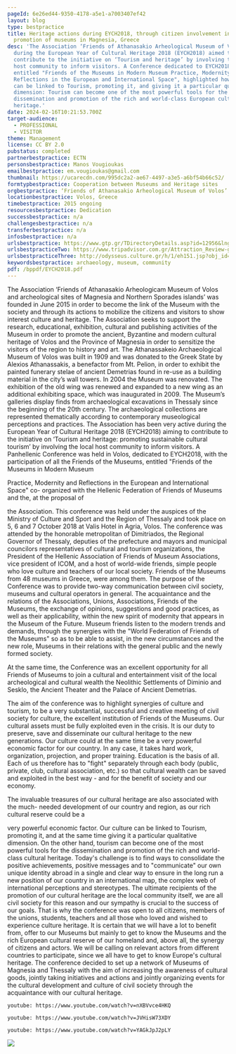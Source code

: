 ```yaml
---
pageId: 6e26ed44-9350-4178-a5e1-a7003407ef42
layout: blog
type: bestpractice
title: Heritage actions during EYCH2018, through citizen involvement in the
  promotion of museums in Magnesia, Greece
desc: 'The Association ‘Friends of Athanasakio Arheological Museum of Volos’
  during the European Year of Cultural Heritage 2018 (EYCH2018) aimed to
  contribute to the initiative on ‘Tourism and heritage’ by involving the local
  host community to inform visitors. A Conference dedicated to EYCH2018,
  entitled "Friends of the Museums in Modern Museum Practice, Modernity and
  Reflections in the European and International Space", highlighted how culture
  can be linked to Tourism, promoting it, and giving it a particular qualitative
  dimension: Tourism can become one of the most powerful tools for the
  dissemination and promotion of the rich and world-class European cultural
  heritage.'
date: 2024-02-16T10:21:53.700Z
target-audience:
  - PROFESSIONAL
  - VISITOR
theme: Management
license: CC BY 2.0
pubstatus: completed
partnerbestpractice: ECTN
personsbestpractice: Manos Vougioukas
emailbestpractice: em.vougioukas@gmail.com
thumbnail: https://ucarecdn.com/995dc2a2-ae67-4497-a3e5-a6bf54b66c52/
formtypbestpractice: Cooperation between Museums and Heritage sites
orgbestpractice: ‘Friends of Athanasakio Arheological Museum of Volos’
locationbestpractice: Volos, Greece
timebestpractice: 2015 ongoing
resourcesbestpractice: Dedication
successbestpractice: n/a
challengesbestpractice: n/a
transferbestpractice: n/a
infosbestpractice: n/a
urlsbestpractice: https://www.gtp.gr/TDirectoryDetails.asp?id=12956&lng=2
urlsbestpracticeTwo: https://www.tripadvisor.com.gr/Attraction_Review-g189507-d5598179-Reviews-Athanasakeion_Archaeological_Museum_of_Volos-Volos_Magnesia_Region_Thessaly.html
urlsbestpracticeThree: http://odysseus.culture.gr/h/1/eh151.jsp?obj_id=3271
keywordsbestpractice: archaeology, museum, community
pdf: /bppdf/EYCH2018.pdf
---
```

The Association ‘Friends of Athanasakio Arheologicam Museum of Volos and archeological
sites of Magnesia and Northern Sporades islands’ was founded in June 2015 in order to
become the link of the Museum with the society and through its actions to mobilize the
citizens and visitors to show interest culture and heritage. The Association seeks to support
the research, educational, exhibition, cultural and publishing activities of the Museum in
order to promote the ancient, Byzantine and modern cultural heritage of Volos and the
Province of Magnesia in order to sensitize the visitors of the region to history and art.
The Athanassakeio Archaeological Museum of Volos was built in 1909 and was donated to
the Greek State by Alexios Athanassakis, a benefactor from Mt. Pelion, in order to exhibit
the painted funerary stelae of ancient Demetrias found in re-use as a building material in
the city’s wall towers. In 2004 the Museum was renovated. The exhibition of the old wing
was renewed and expanded to a new wing as an additional exhibiting space, which was
inaugurated in 2009. The Museum’s galleries display finds from archaeological excavations
in Thessaly since the beginning of the 20th century. The archaeological collections are
represented thematically according to contemporary museological perceptions and
practices.
The Association has been very active during the European Year of Cultural Heritage 2018
(EYCH2018) aiming to contribute to the initiative on ‘Tourism and heritage: promoting
sustainable cultural tourism’ by involving the local host community to inform visitors. A
Panhellenic Conference was held in Volos, dedicated to EYCH2018, with the participation
of all the Friends of the Museums, entitled "Friends of the Museums in Modern Museum

Practice, Modernity and Reflections in the European and International Space" co-
organized with the Hellenic Federation of Friends of Museums and the, at the proposal of

the Association. This conference was held under the auspices of the Ministry of Culture and
Sport and the Region of Thessaly and took place on 5, 6 and 7 October 2018 at Valis Hotel
in Agria, Volos.
The conference was attended by the honorable metropolitan of Dimitriados, the Regional
Governor of Thessaly, deputies of the prefecture and mayors and municipal councilors
representatives of cultural and tourism organizations, the President of the Hellenic
Association of Friends of Museum Associations, vice president of ICOM, and a host of
world-wide friends, simple people who love culture and teachers of our local society.
Friends of the Museums from 48 museums in Greece, were among them. The purpose of
the Conference was to provide two-way communication between civil society, museums
and cultural operators in general.
The acquaintance and the relations of the Associations, Unions, Associations, Friends of the
Museums, the exchange of opinions, suggestions and good practices, as well as their
applicability, within the new spirit of modernity that appears in the Museum of the Future.
Museum friends listen to the modern trends and demands, through the synergies with the
"World Federation of Friends of the Museums" so as to be able to assist, in the new
circumstances and the new role, Museums in their relations with the general public and the
newly formed society.

At the same time, the Conference was an excellent opportunity for all Friends of Museums
to join a cultural and entertainment visit of the local archeological and cultural wealth the Neolithic Settlements of Diminio and Sesklo, the Ancient Theater and the Palace of Ancient
Demetrias.

The aim of the conference was to highlight synergies of culture and tourism, to be a very
substantial, successful and creative meeting of civil society for culture, the excellent
institution of Friends of the Museums. Our cultural assets must be fully exploited even in the
crisis. It is our duty to preserve, save and disseminate our cultural heritage to the new
generations. Our culture could at the same time be a very powerful economic factor for
our country. In any case, it takes hard work, organization, projection, and proper training.
Education is the basis of all. Each of us therefore has to "fight" separately through each
body (public, private, club, cultural association, etc.) so that cultural wealth can be saved
and exploited in the best way - and for the benefit of society and our economy.

The invaluable treasures of our cultural heritage are also associated with the much-
needed development of our country and region, as our rich cultural reserve could be a

very powerful economic factor. Our culture can be linked to Tourism, promoting it, and at
the same time giving it a particular qualitative dimension. On the other hand, tourism can
become one of the most powerful tools for the dissemination and promotion of the rich and
world-class cultural heritage. Today's challenge is to find ways to consolidate the positive
achievements, positive messages and to "communicate" our own unique identity abroad
in a single and clear way to ensure in the long run a new position of our country in an
international map, the complex web of international perceptions and stereotypes. The
ultimate recipients of the promotion of our cultural heritage are the local community itself,
we are all civil society for this reason and our sympathy is crucial to the success of our
goals.
That is why the conference was open to all citizens, members of the unions, students,
teachers and all those who loved and wished to experience culture heritage.
It is certain that we will have a lot to benefit from, offer to our Museums but mainly to get to
know the Museums and the rich European cultural reserve of our homeland and, above
all, the synergy of citizens and actors. We will be calling on relevant actors from different
countries to participate, since we all have to get to know Europe's cultural heritage.
The conference decided to set up a network of Museums of Magnesia and Thessaly with
the aim of increasing the awareness of cultural goods, jointly taking initiatives and actions
and jointly organizing events for the cultural development and culture of civil society
through the acquaintance with our cultural heritage.

`youtube: https://www.youtube.com/watch?v=nXBVvce4HKQ`

`youtube: https://www.youtube.com/watch?v=JVHisW73XDY`

`youtube: https://www.youtube.com/watch?v=YAGkJpJ2pLY`

![](https://ucarecdn.com/7d6ff321-cd9a-4982-be42-94dd062b3c26/)
